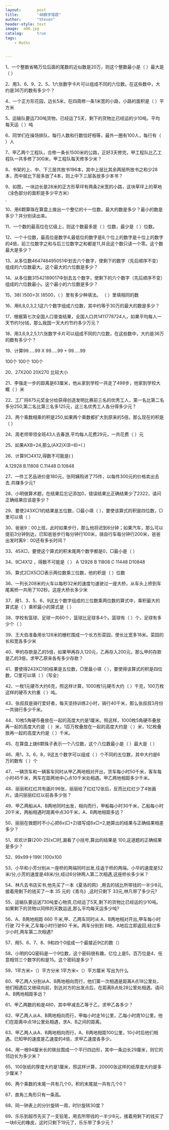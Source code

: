 ```yaml
---
layout:       post
title:        "4B数学错题"
author:       "Steven"
header-style: text
image:  a08.jpg
catalog:      true
tags:
    - Maths


---
```






1、一个整数省略万位后面的尾数的近似数是20万，则这个整数最小是（ ）最大是（ ）

2、用3、6、9、2、5、1六张数字卡片可以组成不同的六位数。在这些数中，大约是36万的数有多少个？

4、一个正方形花园，边长5米，在四周修一条1米宽的小路，小路的面积是（ ）平方米

5、运输队要运730吨货物，已经运了5天，剩下的货物比已经运的少10吨，平均每天运（ ）吨

6、同学们在操场排队，每行人数和行数恰好相等，最外一圈有100人，每行有（ ）人

7、甲乙两个工程队，合修一条长1500米的公路，正好3天修完，甲工程队比乙工程队一共多修了300米，甲工程队每天修多少米？

8、书架的上、中、下三层共放书196本，其中上层比其余两层所放书之和少28本，而中层比下层多放了4本，则上中下三层各放多少本书？

9、如图，一块边长是28米的正方形草坪有两条2米宽的小路，这块草坪上的草地（涂色部分的面积是多少平方米）

<img src="https://jsd.cdn.zzko.cn/gh/soslane/picgo@main/path/20240614101500.png" style="zoom:25%;" />

10、用6颗算珠在算盘上拨出一个整亿的十一位数，最大的数是多少？最小的数是多少？并分别读出来。

11、一个数的最高位在亿级上，则这个数最多是（ ）位数，最少是（ ）位数。

12、一个十位数，最高位是数字4,最低位的数字是8,个位上的数字是十位上的数字的4倍，前三位数字之和与后三位数字之和都是11,并且这个数只读一个零。这个数最大是多少？

13、从多位数464748495051中划去六个数字，使剩下的数字（先后顺序不变）组成的六位数最大。这个最大的六位数是多少？

14、从多位数31542189017中划去五个数字，使剩下的六个数字（先后顺序不变）组成的六位数最小。这个最小的六位数是多少？

15、38( )500>3( )8500，（ ）里有多少种填法。 （ ）里填相同的数

16、用6,8,0,3,2,1这六个数字组成六位数，其中约等于30万的最大的数是多少？

17、根据第七次全国人口普查结果，全国人口共1411778724人，如果平均每人一天节约1分钱，那么我国一天大约节约多少万元？

18、用3,6,9,2,5,1六张数字卡片可以组成不同的六位数，在这些数中，大约是36万的数有多少个？

19、计算99…..99 X 99…..99 + 99…..99

100个    100个   100个

20、27X200    20X270 比较大小

21、李强走一步的距离是63厘米，他从家到学校一共走了498步，他家到学校大概（  ）米

22、工厂将875元奖金分给获得创造发明比赛前三名的优秀工人，第一名比第二名多分250,第二名比第三名多125元，这三名优秀工人各分得多少元？

23、两个乘数相乘的积是250,如果两个乘数都扩大到原来的5倍，那么现在的积是（  ）

24、周老师带领全班43人去春游,平均每人花费29元，一共花费（  ）元

25、如果AXB=24,那么(AX2)X(B÷6)=(   )

26、计算9▢4X12,得数不可能是(   )

A.12928 B.11808 C.11448 D.10848

27、一件工艺品进价是180元，张阿姨购进了75件，以每件300元的价格卖出去去.共赚多少元?

28、小明做算术题，在结果后忘记添加0，错误结果比正确结果少了2322，请问正确结果应该是多少？

29、要使243X▢1的结果是五位数，▢最小填（  ），要使该算式的积是四位数，▢里可以填（     ）

30、爸爸9：00上班，此时如果步行，那么他将迟到6分钟；如果汽车，那么可以提前3分钟到达，已知爸爸步行每分钟行100米，骑自行车每分钟行200米，爸爸出发时离9：00还有多长时间？

33、45X▢，要使这个算式的积末尾两个数字都是0，▢最小是（     ）

34、9▢4X12 ，得数不可能是（   ）        A 12928     B 11808     C 11448    D10848

35、算式2▢X5▢▢表示两位数乘三位数，他的积是（       ）位数

36、一列长208米的火车以每秒32米的速度匀速驶过一座大桥，从车头上桥到车尾离桥一共用了102秒。这座大桥长多少米

37、用1、3、5、6、9这五个数字组成的三位数乘两位数的算式中，乘积最大的算式是（              ）乘积最小的算式是（                   ）

38、学校有篮球、足球一共60个，篮球比足球多4个。篮球有（       ）个，足球有多少个（         ）

39、王大伯准备用长128米的栅栏围成一个长方形菜园，使长比宽多18米。菜园的长和宽各多少米

40、甲的存款是乙的5倍，如果甲再存入120元，乙再存入200元，那么甲的存款是乙的3倍，求甲乙原来各有多少存款？

41、要使得243X▢1的结果是五位数，▢里最小填（     ），要使得该算式的积是四位数，▢里可以填（                  ）（写全）

42、一枚1元硬币大约6克，照这样计算，1000枚1元硬币大约（       ）千克，100万枚这样的硬币大约重（       ）吨。

43、张叔叔是骑行爱好者，每天坚持训练2小时，骑行40千米，那么张叔叔3月份一共骑行多少千米。

44、10枚5角硬币叠放在一起的高度大约是1厘米。照这样，1000枚5角硬币叠放再一起的高度大约是（      ）米，1百万枚叠放在一起的高度大约是（    ）米，1亿枚叠放再一起的高度大约是（      ）千米。

45、在算盘上拨6颗珠子表示一个八位数，这个八位数最小是（       ）最大是（         ）

46、用1，3，6，8，9这五个数字可以组成（    ）个不同的五位数，其中大约是6万的数有（     ）个

47、一辆货车和一辆客车同时从甲乙两地相对开出，货车每小时50千米，客车每小时45千米，两车在距两地中心点10千米处相遇。甲乙两地相距多少千米。

48、丽丽和红红共有画片96张，丽丽给了红红12张后，反而比红红少了4张画片。请问丽丽红红以前各多少张？

49、甲乙两船从A、B两地同时出发，相向而行，甲船每小时30千米，乙船每小时20千米，两船相遇时距离中点30千米，A、B两地相距多远？

50、丽丽在做题时不小心把6x(▢+2)错写成6x▢+2,她算出的结果与正确结果相差多少？

51、欢欢计算(200-25)x▢时,漏看了小括号,算出的结果是 100,这道题的正确结果是多少？

52、99x99十199(   )100x100

53、小华和小芳分别从一座桥的两端同时出发,往返于桥的两端。小华的速度是52米/分,小芳的速度是48米/分,经过6分钟两人第二次相遇,这座桥长多少米？

54、林凡去书店买书,他先买了一本《夏洛的网》,用去的钱比所带钱的一半少8元,接着用剩下的钱买了一本 35 元的《青鸟》,这时只剩下 33元,林凡带了多少元?

55、运输队要运送730吨爱心物资,已经运了5天,剩下的货物比已经运的少10吨。如果剩下的货物以同样的天数运送,那么平均每天运多少吨?

56、A、B两地相距 660 千米,甲、乙两车同时从 A、B两地相对开出,甲车每小时行驶 72千米,乙车每小时行驶60 千米。两车分别到 B地、A地后立即返回,经过多少小时,两车第二次相遇?

57、用5、6、7、8、9和四个0组成一个最接近9亿的数（）

58、小明的QQ密码是一个9位数，这个密码很有趣，亿位上是5，百万位是4、任意相邻三个数字的和是15。这个密码是多少？

59、1平方米=（）平方分米        1平方米=（）平方厘米    写出为什么

60、甲乙两人分别从A、B两地相向而行，他们第一次相遇是距离A点18公里处，他们相遇后又继续向前，到达对方的出发点后，在距离B点处28公里处相遇。请问A、B两地相距多远？

61、甲乙两数的和是480，其中甲减去乙等于乙，求甲乙各多少？

62、甲乙两人从A、B两地相向而行，甲每小时走16公里，乙每小时周10公里。他们在距离中点18公里处相遇，求A、B之间的距离。

63、甲乙两人从A、B两地相向而行，A、B两地相距100公里，10小时后他们相遇。已知甲的速度是乙速度的4倍，求甲乙速度各多少。

64、用一根94厘米长的铁丝围成一个平行四边形，其中一条边长29厘米，则它的邻边长为多少米？

65、100张纸的厚度大约是1厘米，照这样计算，20000张这样的纸厚度大约是多少厘米？

66、两个乘数的末尾一共有几个0，积的末尾就一共有几个0？

67、直角三角形只有一条高。

68、同一钟表上的分针旋转一周，时针旋转30度？

69、乐乐到超市先买了一支铅笔，用去所带钱的一半少8元，接着用剩下的钱买了一块6元的橡皮，这时只剩下19元了，乐乐带了多少元？
